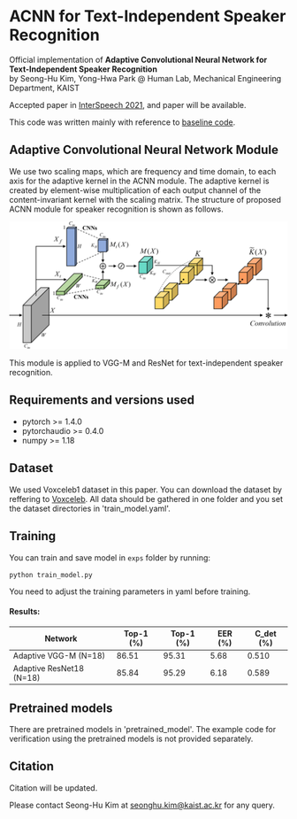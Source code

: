 # ACNN for Text-Independent Speaker Recognition

Official implementation of **Adaptive Convolutional Neural Network for Text-Independent Speaker Recognition**<br>
by Seong-Hu Kim, Yong-Hwa Park @ Human Lab, Mechanical Engineering Department, KAIST

Accepted paper in [InterSpeech 2021](https://www.interspeech2021.org/), and paper will be available.

This code was written mainly with reference to [baseline code](https://github.com/Jungjee/RawNet).

## Adaptive Convolutional Neural Network Module
We use two scaling maps, which are frequency and time domain, to each axis for the adaptive kernel in the ACNN module.  The adaptive kernel is created by element-wise multiplication of each output channel of the content-invariant kernel with the scaling matrix. The structure of proposed ACNN module for speaker recognition is shown as follows.

<img src="./pretrained_model/ACNN_module.png" width="700">

This module is applied to VGG-M and ResNet for text-independent speaker recognition. 

## Requirements and versions used
- pytorch >= 1.4.0
- pytorchaudio >= 0.4.0
- numpy >= 1.18

## Dataset
We used Voxceleb1 dataset in this paper. You can download the dataset by reffering to [Voxceleb](https://www.robots.ox.ac.uk/~vgg/data/voxceleb/vox1.html). All data should be gathered in one folder and you set the dataset directories in 'train_model.yaml'.

## Training
You can train and save model in `exps` folder by running:
```shell
python train_model.py
```
You need to adjust the training parameters in yaml before training.

#### Results:
Network              | Top-1 (%) |  Top-1 (%) | EER (%) | C_det (%) |
---------------------|-----------|------------|---------|-----------|
Adaptive VGG-M (N=18)| 86.51     | 95.31      | 5.68    | 0.510     |
Adaptive ResNet18 (N=18)| 85.84     | 95.29      | 6.18    | 0.589     |

## Pretrained models
There are pretrained models in 'pretrained_model'. The example code for verification using the pretrained models is not provided separately.

## Citation
Citation will be updated.

Please contact Seong-Hu Kim at seonghu.kim@kaist.ac.kr for any query.

